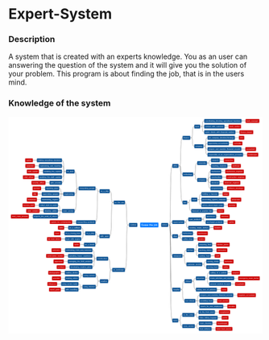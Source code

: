 # Expert-System

### Description
A system that is created with an experts knowledge. You as an user can answering the question of the system and it will give you the solution of your problem.
This program is about finding the job, that is in the users mind.

### Knowledge of the system
![mind-map](./mindmap.png)

